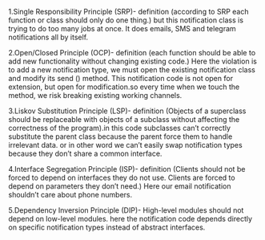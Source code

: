 1.Single Responsibility Principle (SRP)- definition (according to SRP each function or class should only do one thing.) but this notification class is trying to do too many jobs at once. It does emails, SMS and telegram notifications all by itself.

2.Open/Closed Principle (OCP)- definition (each function should be able to add new functionality without changing existing code.) Here the violation is to add a new notification type, we must open the existing notification class and modify its send () method. This notification code is not open for extension, but open for modification.so every time when we touch the method, we risk breaking existing working channels.

3.Liskov Substitution Principle (LSP)- definition (Objects of a superclass should be replaceable with objects of a subclass without affecting the correctness of the program).in this code subclasses can’t correctly substitute the parent class because the parent force them to handle irrelevant data. or in other word we can’t easily swap notification types because they don’t share a common interface.

4.Interface Segregation Principle (ISP)- definition (Clients should not be forced to depend on interfaces they do not use. Clients are forced to depend on parameters they don’t need.) Here our email notification shouldn’t care about phone numbers.

5.Dependency Inversion Principle (DIP)- High-level modules should not depend on low-level modules. here the notification code depends directly on specific notification types instead of abstract interfaces.
